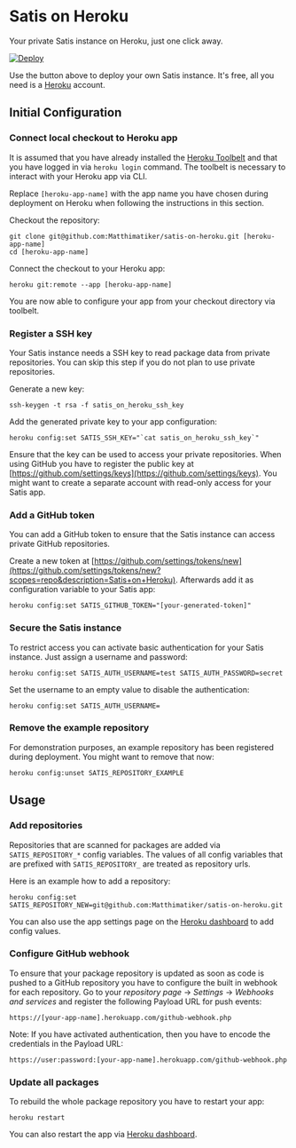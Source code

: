 # Satis on Heroku #

Your private Satis instance on Heroku, just one click away.

[![Deploy](https://www.herokucdn.com/deploy/button.svg)](https://heroku.com/deploy)

Use the button above to deploy your own Satis instance. It's free, all you need is a 
[Heroku](https://heroku.com) account.

## Initial Configuration ##

### Connect local checkout to Heroku app ###

It is assumed that you have already installed the [Heroku Toolbelt](https://toolbelt.heroku.com/) and that 
you have logged in via ``heroku login`` command. The toolbelt is necessary to interact with your Heroku app via CLI.

Replace ``[heroku-app-name]`` with the app name you have chosen during deployment on Heroku when following the
instructions in this section.

Checkout the repository:

    git clone git@github.com:Matthimatiker/satis-on-heroku.git [heroku-app-name]
    cd [heroku-app-name]
    
Connect the checkout to your Heroku app:
    
    heroku git:remote --app [heroku-app-name]

You are now able to configure your app from your checkout directory via toolbelt.

### Register a SSH key ###

Your Satis instance needs a SSH key to read package data from private repositories. You can skip this
step if you do not plan to use private repositories.

Generate a new key:

    ssh-keygen -t rsa -f satis_on_heroku_ssh_key
    
Add the generated private key to your app configuration:
    
    heroku config:set SATIS_SSH_KEY="`cat satis_on_heroku_ssh_key`"
    
Ensure that the key can be used to access your private repositories. When using GitHub you have to register the
public key at [https://github.com/settings/keys](https://github.com/settings/keys). You might want to create
a separate account with read-only access for your Satis app.

### Add a GitHub token ###

You can add a GitHub token to ensure that the Satis instance can access private GitHub repositories.

Create a new token at [https://github.com/settings/tokens/new](https://github.com/settings/tokens/new?scopes=repo&description=Satis+on+Heroku).
Afterwards add it as configuration variable to your Satis app:

    heroku config:set SATIS_GITHUB_TOKEN="[your-generated-token]"

### Secure the Satis instance ###

To restrict access you can activate basic authentication for your Satis instance. Just assign a username and password:

    heroku config:set SATIS_AUTH_USERNAME=test SATIS_AUTH_PASSWORD=secret
    
Set the username to an empty value to disable the authentication:
    
    heroku config:set SATIS_AUTH_USERNAME=

### Remove the example repository ###

For demonstration purposes, an example repository has been registered during deployment. You might want 
to remove that now:

    heroku config:unset SATIS_REPOSITORY_EXAMPLE

## Usage ##

### Add repositories ###

Repositories that are scanned for packages are added via ``SATIS_REPOSITORY_*`` config variables. The values
of all config variables that are prefixed with ``SATIS_REPOSITORY_`` are treated as repository urls.

Here is an example how to add a repository:

    heroku config:set SATIS_REPOSITORY_NEW=git@github.com:Matthimatiker/satis-on-heroku.git

You can also use the app settings page on the [Heroku dashboard](https://dashboard.heroku.com) to add config values.

### Configure GitHub webhook ###

To ensure that your package repository is updated as soon as code is pushed to a GitHub repository you have
to configure the built in webhook for each repository. Go to your *repository page* -> *Settings* -> *Webhooks and services*
and register the following Payload URL for push events:

    https://[your-app-name].herokuapp.com/github-webhook.php

Note: If you have activated authentication, then you have to encode the credentials in the Payload URL:

    https://user:password:[your-app-name].herokuapp.com/github-webhook.php

### Update all packages ###

To rebuild the whole package repository you have to restart your app:

    heroku restart
    
You can also restart the app via [Heroku dashboard](https://dashboard.heroku.com).
